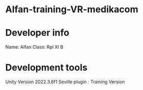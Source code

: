 # Alfan-training-VR-medikacom
# Developer info

Name: Alfan
Class: Rpl XI B 

# Development tools

Unity Version 2022.3.6f1
Seville plugin : Training Version